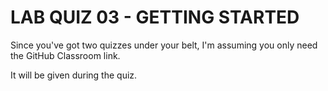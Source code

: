 # LAB QUIZ 03 - GETTING STARTED

Since you've got two quizzes under your belt, I'm assuming you only need the GitHub Classroom link.

It will be given during the quiz.
